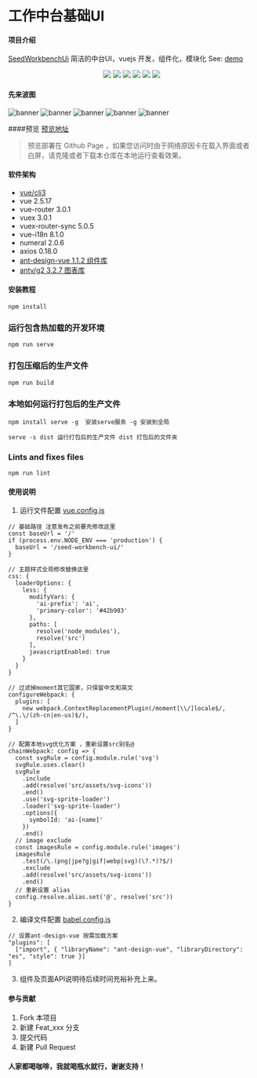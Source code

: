 # 工作中台基础UI

#### 项目介绍
[SeedWorkbenchUi](https://github.com/ruyangit/seed-workbench-ui) 简洁的中台UI，vuejs 开发，组件化，模块化 See: <a href="https://ruyangit.gitee.io/seed-workbench-ui">demo</a>

<p align="center">
  <a><img src="https://img.shields.io/github/release/ruyangit/seed-workbench-ui.svg"/></a>
  <a><img src="https://badge.fury.io/js/%40seed-workbench-ui%2Fice-scaffold.svg"/></a>
  <a><img src="https://img.shields.io/github/last-commit/ruyangit/seed-workbench-ui.svg"/></a>
  <a><img src="https://img.shields.io/badge/code_style-standard-brightgreen.svg"/></a>
  <a><img src="https://img.shields.io/github/forks/ruyangit/seed-workbench-ui.svg"/></a>
<a><img src="https://img.shields.io/github/stars/ruyangit/seed-workbench-ui.svg"/></a>
</p>

#### 先来波图

![banner](https://ruyangit.gitee.io/bgcdn/analysis.jpg)
![banner](https://ruyangit.gitee.io/bgcdn/workplace.jpg)
![banner](https://ruyangit.gitee.io/bgcdn/list.jpg)
![banner](https://ruyangit.gitee.io/bgcdn/phone_login.jpg)
![banner](https://ruyangit.gitee.io/bgcdn/register.jpg)

####预览
[预览地址](https://ruyangit.gitee.io/seed-workbench-ui)

> 预览部署在 Github Page ，如果您访问时由于网络原因卡在载入界面或者白屏，请克隆或者下载本仓库在本地运行查看效果。


#### 软件架构
* [vue/cli3](https://cli.vuejs.org)
* vue 2.5.17 
* vue-router 3.0.1
* vuex 3.0.1
* vuex-router-sync 5.0.5
* vue-i18n 8.1.0
* numeral 2.0.6
* axios 0.18.0
* [ant-design-vue 1.1.2 组件库](https://vuecomponent.github.io/ant-design-vue)
* [antv/g2 3.2.7 图表库](http://g2.alipay.com/)


#### 安装教程
```
npm install
```

### 运行包含热加载的开发环境
```
npm run serve
```

### 打包压缩后的生产文件
```
npm run build
```

### 本地如何运行打包后的生产文件
```
npm install serve -g  安装serve服务 -g 安装到全局

serve -s dist 运行打包后的生产文件 dist 打包后的文件夹
```

### Lints and fixes files
```
npm run lint
```

#### 使用说明

1. 运行文件配置 [vue.config.js](https://github.com/ruyangit/seed-workbench-ui/blob/dev/vue.config.js)
```
// 基础路径 注意发布之前要先修改这里
const baseUrl = '/'
if (process.env.NODE_ENV === 'production') {
  baseUrl = '/seed-workbench-ui/'
}

// 主题样式全局修改替换这里
css: {
  loaderOptions: {
    less: {
      modifyVars: {
        'ai-prefix': 'ai',
        'primary-color': '#42b983'
      },
      paths: [
        resolve('node_modules'),
        resolve('src')
      ],
      javascriptEnabled: true
    }
  }
}

// 过滤掉moment其它国家，只保留中文和英文
configureWebpack: {
  plugins: [
    new webpack.ContextReplacementPlugin(/moment[\\/]locale$/, /^\.\/(zh-cn|en-us)$/),
  ]
}

// 配置本地svg优化方案 ，重新设置src别名@
chainWebpack: config => {
  const svgRule = config.module.rule('svg')
  svgRule.uses.clear()
  svgRule
    .include
    .add(resolve('src/assets/svg-icons'))
    .end()
    .use('svg-sprite-loader')
    .loader('svg-sprite-loader')
    .options({
      symbolId: 'ai-[name]'
    })
    .end()
  // image exclude
  const imagesRule = config.module.rule('images')
  imagesRule
    .test(/\.(png|jpe?g|gif|webp|svg)(\?.*)?$/)
    .exclude
    .add(resolve('src/assets/svg-icons'))
    .end()
  // 重新设置 alias
  config.resolve.alias.set('@', resolve('src'))
}
```
2. 编译文件配置 [babel.config.js](https://github.com/ruyangit/seed-workbench-ui/blob/dev/babel.config.js)
```
// 设置ant-design-vue 按需加载方案
"plugins": [
  ["import", { "libraryName": "ant-design-vue", "libraryDirectory": "es", "style": true }]
]
```
3. 组件及页面API说明待后续时间充裕补充上来。

#### 参与贡献

1. Fork 本项目
2. 新建 Feat_xxx 分支
3. 提交代码
4. 新建 Pull Request


#### 人家都喝咖啡，我就喝瓶水就行，谢谢支持！